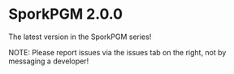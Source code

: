 SporkPGM 2.0.0
==============

The latest version in the SporkPGM series!

NOTE: Please report issues via the issues tab on the right, not by messaging a developer!
